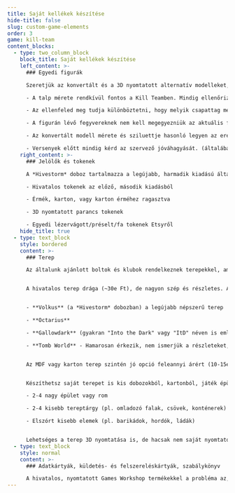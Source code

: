 ```yaml
---
title: Saját kellékek készítése
hide-title: false
slug: custom-game-elements
order: 3
game: kill-team
content_blocks:
  - type: two_column_block
    block_title: Saját kellékek készítése
    left_content: >-
      ### Egyedi figurák

      Szeretjük az konvertált és a 3D nyomtatott alternatív modelleket, szóval engedd szabadjára a fantáziád! Még az sem számít, ha a fajok különbözőek. A fontos dolgok a következők:

      - A talp mérete rendkívül fontos a Kill Teamben. Mindig ellenőrizd az adatkártyákat, hogy melyik méretet kell használnod.

      - Az ellenfeled meg tudja különböztetni, hogy melyik csapattag melyik. (pl. a kommunikációs egység rádióval könnyen azonosítható)

      - A figurán lévő fegyvereknek nem kell megegyezniük az aktuális felszereléseddel (WYSIWYG nem szükséges). Csak tájékoztasd az ellenfeledet róla a meccs előtt.

      - Az konvertált modell mérete és sziluettje hasonló legyen az eredetihez. (pl. ne használj egy kicsi grotot egy hatalmas zászlóval rendelkező űrgárdista helyett)

      - Versenyek előtt mindig kérd az szervező jóváhagyását. (általában rendben vagy, ha az általános méret és a talp mérete megfelelő)
    right_content: >-
      ### Jelölők és tokenek

      A *Hivestorm* doboz tartalmazza a legújabb, harmadik kiadású általános tokeneket. Az új csapatdobozok csapatspecifikus tokeneket tartalmaznak. Amíg az ellenfeled megérti, mit jelentenek, bármilyen hasonló megoldást használhatsz:

      - Hivatalos tokenek az előző, második kiadásból

      - Érmék, karton, vagy karton érméhez ragasztva

      - 3D nyomtatott parancs tokenek

      - Egyedi lézervágott/préselt/fa tokenek Etsyről
    hide_title: true
  - type: text_block
    style: bordered
    content: >-
      ### Terep

      Az általunk ajánlott boltok és klubok rendelkeznek terepekkel, amiket használhatsz. Valószínűleg kell fizetned egy kis asztalbérleti díjat, de ez a legegyszerűbb és legolcsóbb lehetőséged.


      A hivatalos terep drága (~30e Ft), de nagyon szép és részletes. A közösség térképcsomagokat is készít ezekhez, így "kiegyensúlyozott és fair" elrendezéseket kapsz. A legnépszerűbbek:


      - **Volkus** (a *Hivestorm* dobozban) a legújabb népszerű terep

      - **Octarius**

      - **Gallowdark** (gyakran "Into the Dark" vagy "ItD" néven is említik) - Ez a terep kiegészítő "zsúfolt környezet" szabályokat használ. Több nagy doboz is tartalmazta két csapattal együtt. Úgy is beszerezheted, ha veszel egy fél doboz *WH40k Boarding Actions* terepet.

      - **Tomb World** - Hamarosan érkezik, nem ismerjük a részleteket, de biztos menő lesz!


      Az MDF vagy karton terep szintén jó opció feleannyi árért (10-15e Ft), bár kevésbé részletes. Nézd meg a TTCombat vagy Battle Systems kínálatát! A TTCombat Raised District-je nagyon hasonlít a Volkushoz, az Orc Mega Bunker pedig az Octariusra emlékeztet.


      Készíthetsz saját terepet is kis dobozokból, kartonból, játék épületekből, üdítős dobozokból, stb. A Kill Team sokkal több terepet használ, mint a nagyobb léptékű wargamek. A részletes zugok, beszögellések az elemeken további fedezéket biztosítanak. Ajánlott összeállítás:

      - 2-4 nagy épület vagy rom

      - 2-4 kisebb tereptárgy (pl. omladozó falak, csövek, konténerek)

      - Elszórt kisebb elemek (pl. barikádok, hordók, ládák)


      Lehetséges a terep 3D nyomtatása is, de hacsak nem saját nyomtatód van, valószínűleg ugyanolyan drága lesz, mint egy hivatalos készlet megvásárlása.
  - type: text_block
    style: normal
    content: >-
      ### Adatkártyák, küldetés- és felszereléskártyák, szabálykönyv

      A hivatalos, nyomtatott Games Workshop termékekkel a probléma az, hogy a negyedéves frissítésekkel egyes részek elavulttá válnak. Nézd meg az **Hasznos linkek** részt, ahol naprakész, nyomtatható kártyákat és a legújabb szabályokat tartalmazó weboldalakat találsz.
---
```

